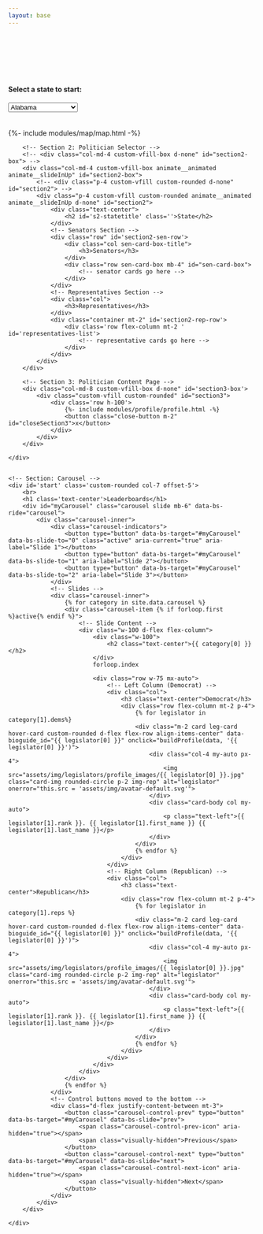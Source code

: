 ```yaml
---
layout: base
---
```

<div class="container m-0" id="main">
    <div class="row px-2 col-12" id="main-row">
        <!-- Section 1: State Selector -->
        <div class="col-5 custom-vfill-box h-100" id='section1-box'>
            <br>
            <br>
            <br>
            <div class="text-white custom-vfill h-100 custom-rounded" id="section1">
                <div class="custom-rounded" id="section1sub">
                    <!-- SEARCH BY NAME OR ZIP -->
                    <!-- <div class="row">
                        <div class="col-6">
                            <div><h3 class = 'text-center text-dark'>Search by Zip Code</h3></div>
                            <div class="form-group">
                            <label for="phoneNumber">Phone Number:</label>
                            <input type="s1-zip" class="form-control bg-light border-0 rounded shadow-sm w-50 mx-auto text-center" id="zipCode" placeholder="zip code">
                            </div>
                        </div>
                        <div class="col-6">
                            <div><h3 class = 'text-center text-dark'>Search by Name</h3></div>
                            <div class="form-group">
                            <label for="phoneNumber">Phone Number:</label>
                            <input type="s1-name" class="form-control bg-light border-0 rounded shadow-sm w-50 mx-auto text-center" id="zipCode" placeholder="Enter name">
                            </div>
                        </div>
                    </div> -->
                    <!-- SEARCH BY JUST NAME -->
                    <!-- <div class="row"> -->
                    <!-- <div><h3 class = 'text-center text-dark'>Search by Name</h3></div> -->
                    <!-- <div class="form-group"> -->
                    <!-- <input type="s1-name" class="form-control bg-light border-0 rounded shadow-sm w-50 mx-auto text-center" id="zipCode" placeholder="Enter name"> -->
                    <!-- </div> -->
                    <!-- </div> -->
                    <br>
                    <br>
                    <!-- <div><h3 class = 'text-center text-dark'>OR</h3></div> -->
                    <!-- Row: State Select -->
                    <div class="">
                        <div class="col">
                            <div>
                                <h4 class='text-dark'>Select a state to start:</h4>
                            </div>
                            <div class="mx-auto w-50">
                                <select class="form-select form-select-lg fs-3 text-center" id="stateSelect"><option value="AL">Alabama</option><option value="AK">Alaska</option><option value="AZ">Arizona</option><option value="AR">Arkansas</option><option value="CA">California</option><option value="CO">Colorado</option><option value="CT">Connecticut</option><option value="DE">Delaware</option><option value="DC">District Of Columbia</option><option value="FL">Florida</option><option value="GA">Georgia</option><option value="HI">Hawaii</option><option value="ID">Idaho</option><option value="IL">Illinois</option><option value="IN">Indiana</option><option value="IA">Iowa</option><option value="KS">Kansas</option><option value="KY">Kentucky</option><option value="LA">Louisiana</option><option value="ME">Maine</option><option value="MD">Maryland</option><option value="MA">Massachusetts</option><option value="MI">Michigan</option><option value="MN">Minnesota</option><option value="MS">Mississippi</option><option value="MO">Missouri</option><option value="MT">Montana</option><option value="NE">Nebraska</option><option value="NV">Nevada</option><option value="NH">New Hampshire</option><option value="NJ">New Jersey</option><option value="NM">New Mexico</option><option value="NY">New York</option><option value="NC">North Carolina</option><option value="ND">North Dakota</option><option value="OH">Ohio</option><option value="OK">Oklahoma</option><option value="OR">Oregon</option><option value="PA">Pennsylvania</option><option value="RI">Rhode Island</option><option value="SC">South Carolina</option><option value="SD">South Dakota</option><option value="TN">Tennessee</option><option value="TX">Texas</option><option value="UT">Utah</option><option value="VT">Vermont</option><option value="VA">Virginia</option><option value="WA">Washington</option><option value="WV">West Virginia</option><option value="WI">Wisconsin</option><option value="WY">Wyoming</option></select>
                            </div>
                        </div>
                        <br>
                        <br>
                        <!-- Row: Map -->
                        <div class="h-100 w-100 mx-auto" id="mapparent">
                            {%- include modules/map/map.html -%}
                        </div>
                    </div>
                </div>
            </div>
        </div>



        <!-- Section 2: Politician Selector -->
        <!-- <div class="col-md-4 custom-vfill-box d-none" id="section2-box"> -->
        <div class="col-md-4 custom-vfill-box animate__animated animate__slideInUp" id="section2-box">
            <!-- <div class="p-4 custom-vfill custom-rounded d-none" id="section2"> -->
            <div class="p-4 custom-vfill custom-rounded animate__animated animate__slideInUp d-none" id="section2">
                <div class="text-center">
                    <h2 id='s2-statetitle' class=''>State</h2>
                </div>
                <!-- Senators Section -->
                <div class="row" id='section2-sen-row'>
                    <div class="col sen-card-box-title">
                        <h3>Senators</h3>
                    </div>
                    <div class="row sen-card-box mb-4" id="sen-card-box">
                        <!-- senator cards go here -->
                    </div>
                </div>
                <!-- Representatives Section -->
                <div class="col">
                    <h3>Representatives</h3>
                </div>
                <div class="container mt-2" id='section2-rep-row'>
                    <div class='row flex-column mt-2 ' id='representatives-list'>
                        <!-- representative cards go here -->
                    </div>
                </div>
            </div>
        </div>

        <!-- Section 3: Politician Content Page -->
        <div class="col-md-8 custom-vfill-box d-none" id='section3-box'>
            <div class="custom-vfill custom-rounded" id="section3">
                <div class='row h-100'>
                    {%- include modules/profile/profile.html -%}
                    <button class="close-button m-2" id="closeSection3">x</button>
                </div>
            </div>
        </div>

    </div>


    <!-- Section: Carousel -->
    <div id='start' class='custom-rounded col-7 offset-5'>
        <br>
        <h1 class='text-center'>Leaderboards</h1>
        <div id="myCarousel" class="carousel slide mb-6" data-bs-ride="carousel">
            <div class="carousel-inner">
                <div class="carousel-indicators">
                    <button type="button" data-bs-target="#myCarousel" data-bs-slide-to="0" class="active" aria-current="true" aria-label="Slide 1"></button>
                    <button type="button" data-bs-target="#myCarousel" data-bs-slide-to="1" aria-label="Slide 2"></button>
                    <button type="button" data-bs-target="#myCarousel" data-bs-slide-to="2" aria-label="Slide 3"></button>
                </div>
                <!-- Slides -->
                <div class="carousel-inner">
                    {% for category in site.data.carousel %}
                    <div class="carousel-item {% if forloop.first %}active{% endif %}">
                        <!-- Slide Content -->
                        <div class="w-100 d-flex flex-column">
                            <div class="w-100">
                                <h2 class="text-center">{{ category[0] }}</h2>
                            </div>
                            forloop.index

                            <div class="row w-75 mx-auto">
                                <!-- Left Column (Democrat) -->
                                <div class="col">
                                    <h3 class="text-center">Democrat</h3>
                                    <div class="row flex-column mt-2 p-4">
                                        {% for legislator in category[1].dems%}
                                        <div class="m-2 card leg-card hover-card custom-rounded d-flex flex-row align-items-center" data-bioguide_id="{{ legislator[0] }}" onclick="buildProfile(data, '{{ legislator[0] }}')">
                                            <div class="col-4 my-auto px-4">
                                                <img src="assets/img/legislators/profile_images/{{ legislator[0] }}.jpg" class="card-img rounded-circle p-2 img-rep" alt="legislator" onerror="this.src = 'assets/img/avatar-default.svg'">
                                            </div>
                                            <div class="card-body col my-auto">
                                                <p class="text-left">{{ legislator[1].rank }}. {{ legislator[1].first_name }} {{ legislator[1].last_name }}</p>
                                            </div>
                                        </div>
                                        {% endfor %}
                                    </div>
                                </div>
                                <!-- Right Column (Republican) -->
                                <div class="col">
                                    <h3 class="text-center">Republican</h3>
                                    <div class="row flex-column mt-2 p-4">
                                        {% for legislator in category[1].reps %}
                                        <div class="m-2 card leg-card hover-card custom-rounded d-flex flex-row align-items-center" data-bioguide_id="{{ legislator[0] }}" onclick="buildProfile(data, '{{ legislator[0] }}')">
                                            <div class="col-4 my-auto px-4">
                                                <img src="assets/img/legislators/profile_images/{{ legislator[0] }}.jpg" class="card-img rounded-circle p-2 img-rep" alt="legislator" onerror="this.src = 'assets/img/avatar-default.svg'">
                                            </div>
                                            <div class="card-body col my-auto">
                                                <p class="text-left">{{ legislator[1].rank }}. {{ legislator[1].first_name }} {{ legislator[1].last_name }}</p>
                                            </div>
                                        </div>
                                        {% endfor %}
                                    </div>
                                </div>
                            </div>
                        </div>
                    </div>
                    {% endfor %}
                </div>
                <!-- Control buttons moved to the bottom -->
                <div class="d-flex justify-content-between mt-3">
                    <button class="carousel-control-prev" type="button" data-bs-target="#myCarousel" data-bs-slide="prev">
                        <span class="carousel-control-prev-icon" aria-hidden="true"></span>
                        <span class="visually-hidden">Previous</span>
                    </button>
                    <button class="carousel-control-next" type="button" data-bs-target="#myCarousel" data-bs-slide="next">
                        <span class="carousel-control-next-icon" aria-hidden="true"></span>
                        <span class="visually-hidden">Next</span>
                    </button>
                </div>
            </div>
        </div>

    </div>

</div>


<!-- <div id='start' class=''>
    <p class='m-5 display-1 animate__animated animate__fadeIn'>Tracking the tenor of elite discourse in the US.</p>
</div> -->

